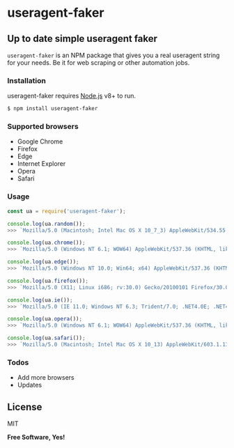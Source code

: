 # useragent-faker

## Up to date simple useragent faker

`useragent-faker` is an NPM package that gives you a real useragent string for your needs. 
Be it for web scraping or other automation jobs.

### Installation
useragent-faker requires [Node.js](https://nodejs.org/) v8+ to run.

```sh
$ npm install useragent-faker
```

### Supported browsers

- Google Chrome
- Firefox
- Edge
- Internet Explorer
- Opera
- Safari

### Usage

``` javascript
const ua = require('useragent-faker');

console.log(ua.random());
>>> `Mozilla/5.0 (Macintosh; Intel Mac OS X 10_7_3) AppleWebKit/534.55.3 (KHTML, like Gecko) Version/5.1.3 Safari/534.53.10`

console.log(ua.chrome());
>>> `Mozilla/5.0 (Windows NT 6.1; WOW64) AppleWebKit/537.36 (KHTML, like Gecko) Chrome/31.0.1623.0 Safari/537.36`

console.log(ua.edge());
>>> `Mozilla/5.0 (Windows NT 10.0; Win64; x64) AppleWebKit/537.36 (KHTML, like Gecko) Chrome/48.0.2564.82 Safari/537.36 Edge/14.14359`

console.log(ua.firefox());
>>> `Mozilla/5.0 (X11; Linux i686; rv:30.0) Gecko/20100101 Firefox/30.0`

console.log(ua.ie());
>>> `Mozilla/5.0 (IE 11.0; Windows NT 6.3; Trident/7.0; .NET4.0E; .NET4.0C; rv:11.0) like Gecko`

console.log(ua.opera());
>>> `Mozilla/5.0 (Windows NT 6.1; WOW64) AppleWebKit/537.36 (KHTML, like Gecko) Chrome/45.0.2454.85 Safari/537.36 OPR/32.0.1948.25`

console.log(ua.safari());
>>> `Mozilla/5.0 (Macintosh; Intel Mac OS X 10_13) AppleWebKit/603.1.13 (KHTML, like Gecko) Version/10.1 Safari/603.1.13`
```

### Todos
 - Add more browsers
 - Updates

License
----
MIT

**Free Software, Yes!**